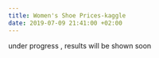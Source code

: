 ```yaml
---
title: Women's Shoe Prices-kaggle
date: 2019-07-09 21:41:00 +02:00
---
```


under progress , results will be shown soon
